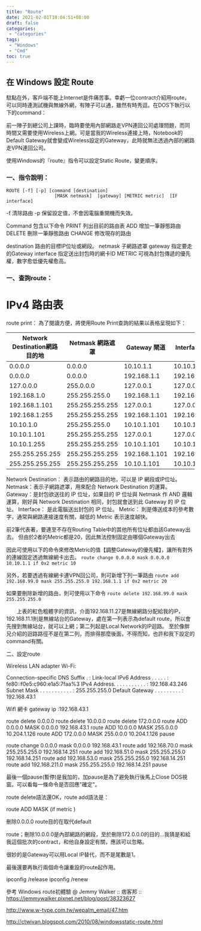 ```yaml
---
title: "Route"
date: 2021-02-01T18:04:51+08:00
draft: false
categories:
 - "categories"
tags:
 - "Windows"
 - "Cmd"
toc: true
---
```




## 在 Windows 設定 Route
<!-- 簡介 -->
駐點在外，客戶端不能上Internet是件痛苦事。幸虧一位contract介紹用route，可以同時連測試機與無線外網，有陣子可以通，雖然有時秀逗。在DOS下執行以下的command：

前一陣子到總公司上課時，臨時要使用內部網路走VPN連回公司處理問題，而同時間又需要使用Wireless上網。可是當我的Wireless連接上時，Notebook的Default Gateway就會變成Wireless設定的Gateway，此時就無法透過內部的網路走VPN連回公司。

使用Windows的『route』指令可以設定Static Route，變更順序。

<!--more-->



### 一、指令說明：

```
ROUTE [-f] [-p] [command [destination]
                  [MASK netmask]  [gateway] [METRIC metric]  [IF interface]
```

-f      清除路由
-p      保留設定值，不會因電腦重開機而失效。

Command    包含以下命令
   PRINT   列出目前的路由表
   ADD    增加一筆靜態路由
    DELETE  刪除一筆靜態路由
   CHANGE  修改現存的路由

destination  路由的目標IP位址或網段。
netmask    子網路遮罩
gateway     指定要走的Gateway
interface   指定送出封包時的網卡ID
METRIC    可視為封包傳遞的優先權，數字愈低優先權愈高。

### 一、查詢route：



IPv4 路由表
===========================================================================
route print：
為了閱讀方便，將使用Route Print查詢的結果以表格呈現如下：

| Network Destination網路目的地 | Netmask 網路遮罩 | Gateway 閘道  | Interface 介面 | Metric 公制 |
| ----------------------------- | ---------------- | ------------- | -------------- | ----------- |
| 0.0.0.0                       | 0.0.0.0          | 10.10.1.1     | 10.10.1.101    | 20          |
| 0.0.0.0                       | 0.0.0.0          | 192.168.1.1   | 192.168.1.101  | 20          |
| 127.0.0.0                     | 255.0.0.0        | 127.0.0.1     | 127.0.0.1      | 1           |
| 192.168.1.0                   | 255.255.255.0    | 192.168.1.1   | 192.168.1.101  | 20          |
| 192.168.1.101                 | 255.255.255.255  | 127.0.0.1     | 127.0.0.1      | 20          |
| 192.168.1.255                 | 255.255.255.255  | 192.168.1.101 | 192.168.1.101  | 20          |
| 10.10.1.0                     | 255.255.255.0    | 10.10.1.101   | 10.10.10.101   | 20          |
| 10.10.1.101                   | 255.255.255.255  | 127.0.0.1     | 127.0.0.1      | 20          |
| 10.10.1.255                   | 255.255.255.255  | 10.10.1.101   | 10.10.10.101   | 20          |
| 255.255.255.255               | 255.255.255.255  | 192.168.1.101 | 192.168.1.101  | 1           |
| 255.255.255.255               | 255.255.255.255  | 10.10.1.101   | 10.10.1.101    | 1           |

Network Destination： 表示路由的網路目的地，可以是 IP 網段或IP位址。
Netmask：表示子網路遮罩，用來配合 Network Destination 的運算。
Gateway：是封包欲送往的 IP 位址，如果目的 IP 位址與 Netmask 作 AND 邏輯運算，剛好與 Network Destination 相同，封包就會送到此 Gateway 的 IP 位址。
Interface： 是此電腦送出封包的 IP 位址。
Metric： 則是傳送成本的參考數字，通常與網路連接速度有關，越低的 Metric 表示速度越快。





前2筆代表著，要連至不存在Routing Table中的其他所有位址都由該Gateway出去。
但由於2者的Metric都是20，因此無法控制固定由哪個Gateway出去

因此可使用以下的命令來修改Metric的值【調整Gateway的優先權】，讓所有對外的連線固定透過無線網卡出去。
`route change 0.0.0.0 mask 0.0.0.0 10.10.1.1 if 0x2 metric 10`

另外，若要透過有線網卡連VPN回公司，則可新增下列一筆路由
`route add 192.168.99.0 mask 255.255.255.0 192.168.1.1 if 0x2 metric 20`

如果要刪除新增的路由，則可使用以下命令
`route delete 192.168.99.0 mask 255.255.255.0`



　　上表的紅色粗體字的資訊，介面192.168.11.27是無線網路分配給我的IP，192.168.11.1則是無線站台的Gateway，處在第一列表示為default route，所以會先搜到無線站台，就可以上網；第二列起是Local Network的IP迴路。
至於像胖兄介紹的迴路路徑不是在第二列，而排得那麼後面，不得而知，也許和我下設定的command有關。

二、設定route

Wireless LAN adapter Wi-Fi:

   Connection-specific DNS Suffix  . :
   Link-local IPv6 Address . . . . . : fe80::f0e5:c960:e1a5:7faa%3
   IPv4 Address. . . . . . . . . . . : 192.168.43.246
   Subnet Mask . . . . . . . . . . . : 255.255.255.0
   Default Gateway . . . . . . . . . : 192.168.43.1


Wifl 網卡 gateway ip :192.168.43.1

route delete 0.0.0.0
route delete 10.0.0.0
route delete 172.0.0.0
route ADD 0.0.0.0 MASK 0.0.0.0 192.168.43.1
route ADD 10.0.0.0 MASK 255.0.0.0 10.204.1.126
route ADD 172.0.0.0 MASK 255.0.0.0 10.204.1.126
pause


route change 0.0.0.0 mask 0.0.0.0 192.168.43.1
route add 192.168.70.0 mask 255.255.255.0 192.168.14.251
route add 192.168.51.0 mask 255.255.255.0 192.168.14.251
route add 192.168.53.0 mask 255.255.255.0 192.168.14.251
route add 192.168.211.0 mask 255.255.255.0 192.168.14.251
pause

最後一個pause(暫停)是我加的，加pause是為了避免執行後馬上Close DOS視窗。可以看每一條命令是否回應"確定"。

route delete語法還OK，route add語法是：

route ADD <Network Destination> MASK <Netmask> <Gateway> (if <Interface> metric <Metric>)


刪除0.0.0.0 route目的在取代default 

route；刪除10.0.0.0是內部網路的網段，至於刪除172.0.0.0的目的…我猜是和給我這個批次的contract，和他自身設定有關，應該可以忽略。

很妙的是Gateway可以用Local IP替代，而不是尾數是1。


最後還要再執行兩個命令讓重設的route起作用。

ipconfig /release
ipconfig /renew


參考
Windows route初體驗 @ Jemmy Walker :: 痞客邦 ::
https://jemmywalker.pixnet.net/blog/post/38323627

http://www.w-type.com.tw/wepalm_email/47.htm

http://ctwivan.blogspot.com/2010/08/windowsstatic-route.html

